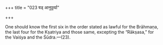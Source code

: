 +++
title = "023 षड् आनुपूर्व्या"

+++

One should know the first six in the order stated as lawful for the Brāhmaṇa, the last four for the Kṣatriya and those same, excepting the “Rākṣasa,” for the Vaiśya and the Śūdra.—(23).